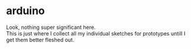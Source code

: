 # arduino
Look, nothing super significant here.<br>
This is just where I collect all my individual sketches for prototypes untill I get them better fleshed out.
